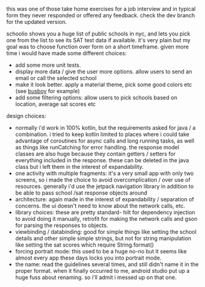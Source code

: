 this was one of those take home exercises for a job interview and in typical form they never responded or offered any feedback. check the dev branch for the updated version.


schoolio shows you a huge list of public schools in nyc, and lets you pick one from the list to
see its SAT test data if available. it's very plain but my goal was to choose function
over form on a short timeframe. given more time i would have made some different choices:
- add some more unit tests.
- display more data / give the user more options. allow users to send an email or call the selected school
- make it look better. apply a material theme, pick some good colors etc (see [busboy](https://github.com/taitsmith/busboy) for example)
- add some filtering options: allow users to pick schools based on location, average sat scores etc

design choices: 
- normally i'd work in 100% kotlin, but the requirements asked for java / a combination. i tried to
    keep kotlin limited to places where i could take advantage of coroutines for async calls and long
    running tasks, as well as things like runCatching for error handling. the response model classes
    are also huge because they contain getters / setters for everything included in the response.
    these can be deleted in the java class but i left them in the interest of expandability.
- one activity with multiple fragments: it's a very small app with only two screens, so i made the 
    choice to avoid overcomplication / over use of resources. generally i'd use the jetpack navigation
    library in addition to be able to pass school /sat response objects around
- architecture: again made in the interest of expandability / separation of concerns. the ui doesn't
    need to know about the network calls, etc. 
- library choices: these are pretty standard- hilt for dependency injection to avoid doing it manually,
    retrofit for making the network calls and gson for parsing the responses to objects.
- viewbinding / databinding: good for simple things like setting the school details and other simple
    simple strings, but not for string manipulation like setting the sat scores which require String.format()
- forcing portrait mode: this used to be a huge no-no but it seems like almost every app these days
    locks you into portrait mode.
- the name: read the guidelines several times, and still didn't name it in the proper format. when
    it finally occurred to me, android studio put up a huge fuss about renaming. so i'll admit i
    messed up on that one.
